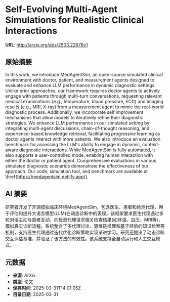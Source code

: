 # Self-Evolving Multi-Agent Simulations for Realistic Clinical Interactions

**URL**: http://arxiv.org/abs/2503.22678v1

## 原始摘要

In this work, we introduce MedAgentSim, an open-source simulated clinical
environment with doctor, patient, and measurement agents designed to evaluate
and enhance LLM performance in dynamic diagnostic settings. Unlike prior
approaches, our framework requires doctor agents to actively engage with
patients through multi-turn conversations, requesting relevant medical
examinations (e.g., temperature, blood pressure, ECG) and imaging results
(e.g., MRI, X-ray) from a measurement agent to mimic the real-world diagnostic
process. Additionally, we incorporate self improvement mechanisms that allow
models to iteratively refine their diagnostic strategies. We enhance LLM
performance in our simulated setting by integrating multi-agent discussions,
chain-of-thought reasoning, and experience-based knowledge retrieval,
facilitating progressive learning as doctor agents interact with more patients.
We also introduce an evaluation benchmark for assessing the LLM's ability to
engage in dynamic, context-aware diagnostic interactions. While MedAgentSim is
fully automated, it also supports a user-controlled mode, enabling human
interaction with either the doctor or patient agent. Comprehensive evaluations
in various simulated diagnostic scenarios demonstrate the effectiveness of our
approach. Our code, simulation tool, and benchmark are available at
\href{https://medagentsim.netlify.app/}.


## AI 摘要

研究者开发了开源模拟临床环境MedAgentSim，包含医生、患者和检测代理，用于评估和提升大语言模型(LLM)在动态诊断中的表现。该框架要求医生代理通过多轮对话主动与患者互动，向检测代理请求相关检查结果(如体温、血压、MRI等)，模拟真实诊断流程。系统整合了多代理讨论、思维链推理和基于经验的知识检索等机制，支持医生代理通过迭代优化诊断策略实现渐进学习。研究还提出了动态诊断交互评估基准，并验证了该方法的有效性。该系统支持全自动运行和人工交互模式。

## 元数据

- **来源**: ArXiv
- **类型**: 论文
- **保存时间**: 2025-03-31T14:01:05Z
- **目录日期**: 2025-03-31
